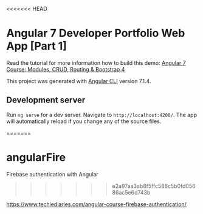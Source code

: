 <<<<<<< HEAD
# Angular 7 Developer Portfolio Web App [Part 1]

Read the tutorial for more information how to build this demo: [Angular 7 Course: Modules, CRUD, Routing & Bootstrap 4](https://www.techiediaries.com/angular-course/)

This project was generated with [Angular CLI](https://github.com/angular/angular-cli) version 7.1.4.

## Development server

Run `ng serve` for a dev server. Navigate to `http://localhost:4200/`. The app will automatically reload if you change any of the source files.

=======
# angularFire
Firebase authentication with Angular
>>>>>>> e2a97aa3ab8f5ffc588c5b0fd05686ac5e6d743b


https://www.techiediaries.com/angular-course-firebase-authentication/
